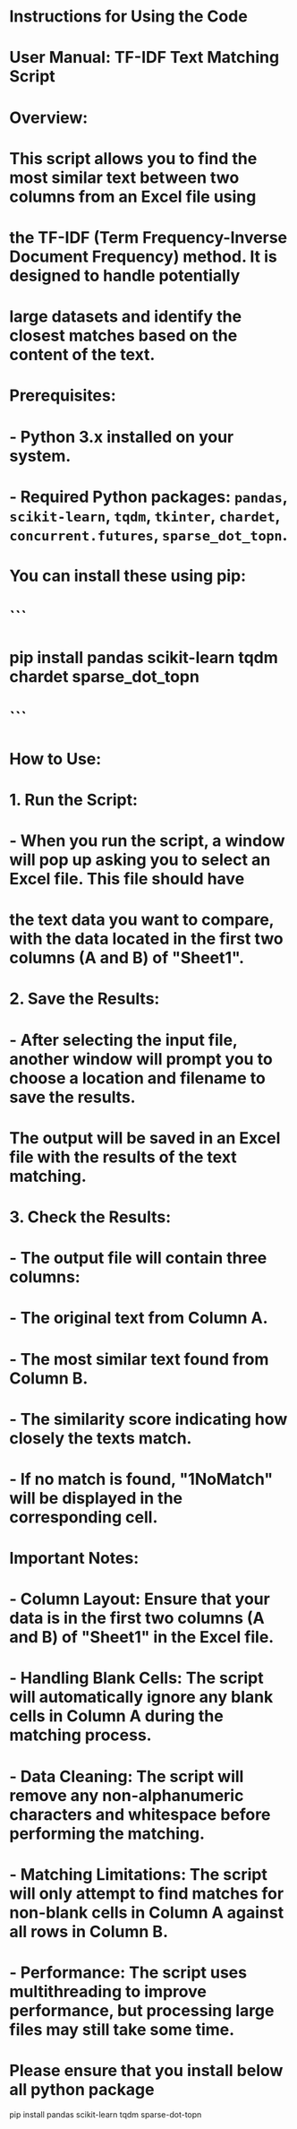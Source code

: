 # Instructions for Using the Code
# User Manual: TF-IDF Text Matching Script

# Overview:
# This script allows you to find the most similar text between two columns from an Excel file using
# the TF-IDF (Term Frequency-Inverse Document Frequency) method. It is designed to handle potentially
# large datasets and identify the closest matches based on the content of the text.

# Prerequisites:
# - Python 3.x installed on your system.
# - Required Python packages: `pandas`, `scikit-learn`, `tqdm`, `tkinter`, `chardet`, `concurrent.futures`, `sparse_dot_topn`.
#   You can install these using pip:
#   ```
#   pip install pandas scikit-learn tqdm chardet sparse_dot_topn
#   ```

# How to Use:
# 1. **Run the Script**:
#    - When you run the script, a window will pop up asking you to select an Excel file. This file should have
#      the text data you want to compare, with the data located in the first two columns (A and B) of "Sheet1".
#
# 2. **Save the Results**:
#    - After selecting the input file, another window will prompt you to choose a location and filename to save the results.
#      The output will be saved in an Excel file with the results of the text matching.
#
# 3. **Check the Results**:
#    - The output file will contain three columns:
#      - The original text from Column A.
#      - The most similar text found from Column B.
#      - The similarity score indicating how closely the texts match.
#    - If no match is found, "1NoMatch" will be displayed in the corresponding cell.

# Important Notes:
# - **Column Layout**: Ensure that your data is in the first two columns (A and B) of "Sheet1" in the Excel file.
# - **Handling Blank Cells**: The script will automatically ignore any blank cells in Column A during the matching process.
# - **Data Cleaning**: The script will remove any non-alphanumeric characters and whitespace before performing the matching.
# - **Matching Limitations**: The script will only attempt to find matches for non-blank cells in Column A against all rows in Column B.
# - **Performance**: The script uses multithreading to improve performance, but processing large files may still take some time.


# Please ensure that you install below all python package
pip install pandas scikit-learn tqdm sparse-dot-topn



